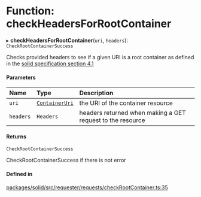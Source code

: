 # Function: checkHeadersForRootContainer

▸ **checkHeadersForRootContainer**(`uri`, `headers`): `CheckRootContainerSuccess`

Checks provided headers to see if a given URI is a root container as defined
in the [solid specification section 4.1](https://solidproject.org/TR/protocol#storage-resource)

#### Parameters

| Name | Type | Description |
| :------ | :------ | :------ |
| `uri` | [`ContainerUri`](../types/ContainerUri.md) | the URI of the container resource |
| `headers` | `Headers` | headers returned when making a GET request to the resource |

#### Returns

`CheckRootContainerSuccess`

CheckRootContainerSuccess if there is not error

#### Defined in

[packages/solid/src/requester/requests/checkRootContainer.ts:35](https://github.com/o-development/ldo/blob/c70613a/packages/solid/src/requester/requests/checkRootContainer.ts#L35)
